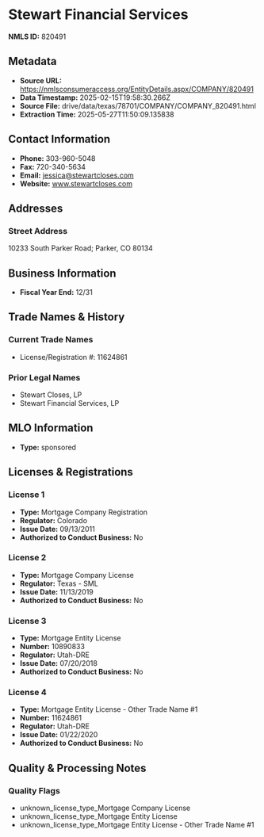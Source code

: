 # Stewart Financial Services

**NMLS ID:** 820491

## Metadata
- **Source URL:** https://nmlsconsumeraccess.org/EntityDetails.aspx/COMPANY/820491
- **Data Timestamp:** 2025-02-15T19:58:30.266Z
- **Source File:** drive/data/texas/78701/COMPANY/COMPANY_820491.html
- **Extraction Time:** 2025-05-27T11:50:09.135838

## Contact Information
- **Phone:** 303-960-5048
- **Fax:** 720-340-5634
- **Email:** jessica@stewartcloses.com
- **Website:** www.stewartcloses.com

## Addresses
### Street Address
10233 South Parker Road; Parker, CO 80134

## Business Information
- **Fiscal Year End:** 12/31

## Trade Names & History
### Current Trade Names
- License/Registration #: 11624861

### Prior Legal Names
- Stewart Closes, LP
- Stewart Financial Services, LP

## MLO Information
- **Type:** sponsored

## Licenses & Registrations

### License 1
- **Type:** Mortgage Company Registration
- **Regulator:** Colorado
- **Issue Date:** 09/13/2011
- **Authorized to Conduct Business:** No

### License 2
- **Type:** Mortgage Company License
- **Regulator:** Texas - SML
- **Issue Date:** 11/13/2019
- **Authorized to Conduct Business:** No

### License 3
- **Type:** Mortgage Entity License
- **Number:** 10890833
- **Regulator:** Utah-DRE
- **Issue Date:** 07/20/2018
- **Authorized to Conduct Business:** No

### License 4
- **Type:** Mortgage Entity License - Other Trade Name #1
- **Number:** 11624861
- **Regulator:** Utah-DRE
- **Issue Date:** 01/22/2020
- **Authorized to Conduct Business:** No

## Quality & Processing Notes
### Quality Flags
- unknown_license_type_Mortgage Company License
- unknown_license_type_Mortgage Entity License
- unknown_license_type_Mortgage Entity License - Other Trade Name #1
